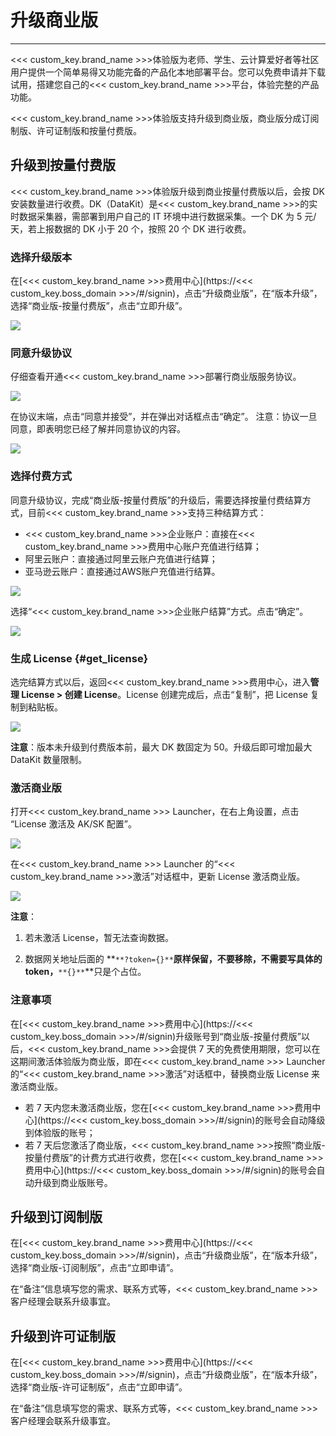 # 升级商业版
---

<<< custom_key.brand_name >>>体验版为老师、学生、云计算爱好者等社区用户提供一个简单易得又功能完备的产品化本地部署平台。您可以免费申请并下载试用，搭建您自己的<<< custom_key.brand_name >>>平台，体验完整的产品功能。

<<< custom_key.brand_name >>>体验版支持升级到商业版，商业版分成订阅制版、许可证制版和按量付费版。

## 升级到按量付费版

<<< custom_key.brand_name >>>体验版升级到商业按量付费版以后，会按 DK 安装数量进行收费。DK（DataKit）是<<< custom_key.brand_name >>>的实时数据采集器，需部署到用户自己的 IT 环境中进行数据采集。一个 DK 为 5 元/天，若上报数据的 DK 小于 20 个，按照 20 个 DK 进行收费。

### 选择升级版本


在[<<< custom_key.brand_name >>>费用中心](https://<<< custom_key.boss_domain >>>/#/signin)，点击“升级商业版”，在“版本升级”，选择“商业版-按量付费版”，点击“立即升级”。

![](img/6.deployment_10.png)

### 同意升级协议

仔细查看开通<<< custom_key.brand_name >>>部署行商业版服务协议。

![](img/13.deployment_2.png)

在协议末端，点击“同意并接受”，并在弹出对话框点击“确定”。
注意：协议一旦同意，即表明您已经了解并同意协议的内容。

![](img/13.deployment_3.png)

### 选择付费方式

同意升级协议，完成“商业版-按量付费版”的升级后，需要选择按量付费结算方式，目前<<< custom_key.brand_name >>>支持三种结算方式：

- <<< custom_key.brand_name >>>企业账户：直接在<<< custom_key.brand_name >>>费用中心账户充值进行结算；
- 阿里云账户：直接通过阿里云账户充值进行结算；
- 亚马逊云账户：直接通过AWS账户充值进行结算。

![](img/13.deployment_4.png)

选择“<<< custom_key.brand_name >>>企业账户结算”方式。点击“确定”。

![](img/13.deployment_5.png)

### 生成 License {#get_license}

选完结算方式以后，返回<<< custom_key.brand_name >>>费用中心，进入**管理 License > 创建 License**。License 创建完成后，点击“复制”，把 License 复制到粘贴板。

![](img/13.deployment_6.png)

**注意**：版本未升级到付费版本前，最大 DK 数固定为 50。升级后即可增加最大 DataKit 数量限制。


### 激活商业版

打开<<< custom_key.brand_name >>> Launcher，在右上角设置，点击 “License 激活及 AK/SK 配置”。

![](img/13.deployment_8.png)

在<<< custom_key.brand_name >>> Launcher 的“<<< custom_key.brand_name >>>激活”对话框中，更新 License 激活商业版。

![](img/13.deployment_9.png)

**注意**：

1. 若未激活 License，暂无法查询数据。

2. 数据网关地址后面的 **`**?token={}**`**原样保留，不要移除，不需要写具体的 token，**`**{}**`**只是个占位。

### 注意事项

在[<<< custom_key.brand_name >>>费用中心](https://<<< custom_key.boss_domain >>>/#/signin)升级账号到“商业版-按量付费版”以后，<<< custom_key.brand_name >>>会提供 7 天的免费使用期限，您可以在这期间激活体验版为商业版，即在<<< custom_key.brand_name >>> Launcher 的“<<< custom_key.brand_name >>>激活”对话框中，替换商业版 License 来激活商业版。

- 若 7 天内您未激活商业版，您在[<<< custom_key.brand_name >>>费用中心](https://<<< custom_key.boss_domain >>>/#/signin)的账号会自动降级到体验版的账号；  
- 若 7 天后您激活了商业版，<<< custom_key.brand_name >>>按照“商业版-按量付费版”的计费方式进行收费，您在[<<< custom_key.brand_name >>>费用中心](https://<<< custom_key.boss_domain >>>/#/signin)的账号会自动升级到商业版账号。

## 升级到订阅制版

在[<<< custom_key.brand_name >>>费用中心](https://<<< custom_key.boss_domain >>>/#/signin)，点击“升级商业版”，在“版本升级”，选择“商业版-订阅制版”，点击“立即申请”。

<!--
![](img/13.deployment_10.png)
-->
在“备注”信息填写您的需求、联系方式等，<<< custom_key.brand_name >>>客户经理会联系升级事宜。
<!-- 
![](img/13.deployment_11.png)
-->
## 升级到许可证制版
在[<<< custom_key.brand_name >>>费用中心](https://<<< custom_key.boss_domain >>>/#/signin)，点击“升级商业版”，在“版本升级”，选择“商业版-许可证制版”，点击“立即申请”。
<!--
![](img/13.deployment_12.png)
-->
在“备注”信息填写您的需求、联系方式等，<<< custom_key.brand_name >>>客户经理会联系升级事宜。
<!--
![](img/13.deployment_13.png)

-->